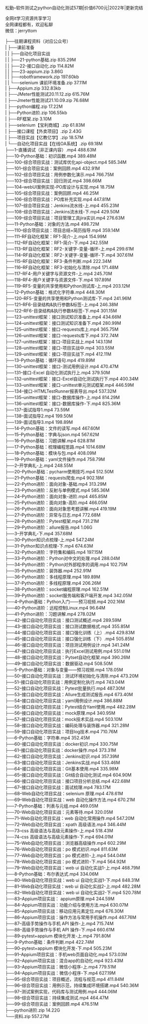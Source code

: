 松勤–软件测试之python自动化测试57期|价值6700元|2022年|更新完结

全网it学习资源共享学习<br>全网课程都有，欢迎私聊<br>微信：jerryttom<br>

├──往期课程资料（对应公众号）<br> | ├──课前准备<br> | | ├──自动化项目实战<br> | | ├──21-python基础.zip 835.29M<br> | | ├──22-接口自动化.zip 114.82M<br> | | ├──23-appium.zip 3.86G<br> | | ├──robotframework.zip 197.60kb<br> | | └──selenium 课前环境准备.zip 37.11M<br> | ├──Appium.zip 332.83kb<br> | ├──JMeter性能测试20.11.12.zip 615.76M<br> | ├──Jmeter性能测试21.10.09.zip 76.68M<br> | ├──python编程.zip 17.22M<br> | ├──Python进阶.zip 106.55kb<br> | ├──RF框架.zip 3.10M<br> | ├──selenium【宝利商城】.zip 61.83M<br> | ├──接口课程【外卖项目】.zip 2.43G<br> | ├──项目实战【亿教亿学】.zip 18.57M<br> | └──自动化项目实战【在线OA系统】.zip 69.18M<br> ├──1–直播调试（非正课内容）.mp4 488.63M<br> ├──10–Python基础：初识函数.mp4 389.48M<br> ├──100–综合项目实战：测试库优化api-object.mp4 585.34M<br> ├──101–综合项目实战：案例回顾.mp4 432.91M<br> ├──102–综合项目实战：用例参数化演示.mp4 766.75M<br> ├──103–综合项目实战：回归测试.mp4 398.66M<br> ├──104–webUI案例实现-PO库设计与实现.mp4 18.75M<br> ├──105–综合项目实战：案例回顾.mp4 46.25M<br> ├──106–综合项目实战：PO库补充实现.mp4 447.81M<br> ├──107–综合项目实战：Jenkins流水线-上.mp4 455.23M<br> ├──108–综合项目实战：Jenkins流水线-下.mp4 429.50M<br> ├──109–综合项目实战：项目管理工具jira实训.mp4 276.63M<br> ├──11–Python基础：对象的方法.mp4 498.72M<br> ├──110–综合项目实战：项目总结+简历指导.mp4 359.14M<br> ├──111–RF自动化框架：RF1-简介-上.mp4 154.99M<br> ├──112–RF自动化框架：RF1-简介-下.mp4 242.55M<br> ├──113–RF自动化框架：RF2-关键字-变量-循环-上.mp4 299.61M<br> ├──114–RF自动化框架：RF2-关键字-变量-循环-下.mp4 307.61M<br> ├──115–RF自动化框架：RF3-条件判断.mp4 222.34M<br> ├──116–RF自动化框架：RF3-初始化与清除.mp4 171.48M<br> ├──117–RF4-用户关键字与资源文件-上.mp4 245.70M<br> ├──118–RF4-用户关键字与资源文件-下.mp4 197.89M<br> ├──119–RF5-变量的共享使用和Python测试库-上.mp4 203.12M<br> ├──12–Python基础：格式化字符串.mp4 448.30M<br> ├──120–RF5-变量的共享使用和Python测试库-下.mp4 241.96M<br> ├──121–RF6-目录结构&amp;执行参数&amp;标签-上.mp4 246.38M<br> ├──122–RF6-目录结构&amp;执行参数&amp;标签-下.mp4 301.15M<br> ├──123–unittest框架：接口测试知识准备上.mp4 434.66M<br> ├──124–unittest框架：接口测试知识准备下.mp4 280.99M<br> ├──125–unittest框架：接口-requests库上.mp4 365.75M<br> ├──126–unittest框架：接口-requests库下.mp4 372.74M<br> ├──127–unittest框架：接口-项目实战上.mp4 143.13M<br> ├──128–unittest框架：接口-项目实战中.mp4 303.55M<br> ├──129–unittest框架：接口-项目实战下.mp4 412.11M<br> ├──13–Python基础：循环语句.mp4 419.89M<br> ├──130–unittest框架：接口-测试用例设计.mp4 470.47M<br> ├──131–接口-Excel 自动化测试执行上.mp4 379.50M<br> ├──132–unittest框架：接口-Excel自动化测试执行下.mp4 400.34M<br> ├──133–unittest框架：接口-unittest单元测试框架.mp4 446.59M<br> ├──134–接口-HTMLTestRunner报表导出.mp4 537.32M<br> ├──135–unittest框架：接口-数据库操作-上.mp4 814.29M<br> ├──136–unittest框架：接口-数据库操作-下.mp4 825.36M<br> ├──137–面试指导1.mp4 73.59M<br> ├──138–面试指导2.mp4 199.50M<br> ├──139–面试指导3.mp4 198.89M<br> ├──14–Python基础：文件的读写.mp4 467.60M<br> ├──15–Python基础：字典与json.mp4 567.62M<br> ├──16–Python基础：习题讲解.mp4 628.81M<br> ├──17–Python基础：梳理编程思路.mp4 1014.68M<br> ├──18–Python基础：模块与包.mp4 408.09M<br> ├──19–Python基础：yaml文件操作.mp4 758.79M<br> ├──2–开学典礼-上.mp4 248.55M<br> ├──20–Python基础：pycharm使用技巧.mp4 512.50M<br> ├──21–Python基础：requests爬虫.mp4 902.18M<br> ├──22–Python进阶：面向对象-基础.mp4 313.29M<br> ├──23–Python进阶：反射与单例模式.mp4 585.36M<br> ├──24–Python进阶：面向对象-进阶.mp4 465.85M<br> ├──25–Python进阶：面向对象-高阶.mp4 466.05M<br> ├──26–Python进阶：面向对象思考题讲解.mp4 419.19M<br> ├──27–Python进阶：异常与日志.mp4 772.68M<br> ├──28–Python进阶：Pytest框架.mp4 731.21M<br> ├──29–Python进阶：allure报告.mp4 1.06G<br> ├──3–开学典礼-下.mp4 357.68M<br> ├──30–Python知识点梳理-上.mp4 547.24M<br> ├──31–Python知识点梳理-下.mp4 674.63M<br> ├──32–Python进阶：字符集和编码.mp4 197.15M<br> ├──33–Python进阶：Python对中文的处理.mp4 288.04M<br> ├──34–Python进阶：Python对外部程序的调用.mp4 102.75M<br> ├──35–Python进阶：装饰器.mp4 252.91M<br> ├──36–Python进阶：多线程原理.mp4 189.89M<br> ├──37–Python进阶：多线程原理.mp4 206.26M<br> ├──38–Python进阶：socket编程原理.mp4 162.51M<br> ├──39–Python进阶：socket服务端和客户端开发.mp4 342.05M<br> ├──4–Python基础：Python入门——预习视频.mp4 202.16M<br> ├──40–Python进阶：远程控制Linux.mp4 96.64M<br> ├──41–Python进阶：习题讲解.mp4 278.02M<br> ├──42–接口自动化项目实战：接口测试概述.mp4 289.59M<br> ├──43–接口自动化项目实战：接口测试数据格式.mp4 355.85M<br> ├──44–接口自动化项目实战：接口强化训练（上）.mp4 429.83M<br> ├──45–接口自动化项目实战：接口强化训练（下）.mp4 505.85M<br> ├──46–接口自动化项目实战：项目测试用例设计.mp4 341.24M<br> ├──47–接口自动化项目实战：执行Excel测试用例.mp4 551.01M<br> ├──48–接口自动化项目实战：Pytset自动化框架.mp4 390.26M<br> ├──49–接口自动化项目实战：数据驱动.mp4 508.50M<br> ├──5–Python基础：对象与变量——预习视频.mp4 178.05M<br> ├──50–接口自动化项目实战：测试环境初始化与清除.mp4 473.20M<br> ├──51–接口自动化项目实战：用例定制化执行.mp4 743.04M<br> ├──52–接口自动化项目实战：Pytest批量执行.mp4 487.30M<br> ├──53–接口自动化项目实战：Allure生成测试报告.mp4 673.40M<br> ├──54–接口自动化项目实战：yaml用例设计.mp4 386.88M<br> ├──55–接口自动化项目实战：Pytest结合Yaml使用.mp4 482.28M<br> ├──56–接口自动化项目实战：mock原理.mp4 340.95M<br> ├──57–接口自动化项目实战：mock技术实战.mp4 503.10M<br> ├──58–接口自动化项目实战：编码处理与装饰器.mp4 321.28M<br> ├──59–接口自动化项目实战：项目log技术.mp4 710.76M<br> ├──6–Python基础：字符串.mp4 352.45M<br> ├──60–接口自动化项目实战：docker初识.mp4 330.75M<br> ├──61–接口自动化项目实战：docker操作.mp4 373.31M<br> ├──62–接口自动化项目实战：Jenkins初识.mp4 357.39M<br> ├──63–接口自动化项目实战：Jenkins实战.mp4 533.46M<br> ├──64–接口自动化项目实战：Git基本使用.mp4 335.98M<br> ├──65–接口自动化项目实战：Git结合自动化测试.mp4 604.90M<br> ├──66–接口自动化项目实战：接口项目分析总结.mp4 422.68M<br> ├──67–接口自动化项目实战：面试梳理.mp4 783.17M<br> ├──68–Web自动化项目实战：selenium 原理.mp4 478.61M<br> ├──69–Web自动化项目实战：web 自动化操作方法.mp4 670.21M<br> ├──7–Python基础：列表与元组.mp4 469.05M<br> ├──70–Web自动化项目实战：元素等待.mp4 320.05M<br> ├──71–Web自动化项目实战：web 自动化常用操作.mp4 547.20M<br> ├──72–Web自动化项目实战：xpath 高级语法.mp4 346.44M<br> ├──73–css 高级语法与高级元素操作-上.mp4 518.43M<br> ├──74–css 高级语法与高级元素操作-下.mp4 694.01M<br> ├──75–Web自动化项目实战：浏览器高级操作.mp4 602.29M<br> ├──76–Web自动化项目实战：po 模式初识.mp4 811.63M<br> ├──77–Web自动化项目实战：po 模式进阶-上.mp4 544.04M<br> ├──78–Web自动化项目实战：po 模式进阶-下.mp4 564.92M<br> ├──79–Web自动化项目实战：web ui 自动化实战1-上.mp4 468.79M<br> ├──8–Python基础：布尔表达式.mp4 334.06M<br> ├──80–Web自动化项目实战：web ui 自动化实战1-下.mp4 848.31M<br> ├──81–Web自动化项目实战：web ui 自动化实战2-上.mp4 482.28M<br> ├──82–Web自动化项目实战：web ui 自动化实战2-下.mp4 520.78M<br> ├──83–Appium项目实战： appium原理.mp4 244.59M<br> ├──84–Appium项目实战：功能介绍与使用方法.mp4 630.07M<br> ├──85–Appium项目实战：移动应用元素定位.mp4 676.30M<br> ├──86–Appium项目实战：操作方法与常用手机操作.mp4 467.76M<br> ├──87–高级手势操作与手机 API 操作-上.mp4 715.74M<br> ├──88–高级手势操作与手机 API 操作-下.mp4 660.61M<br> ├──89–pytest+appium 模块化开发-上.mp4 791.80M<br> ├──9–Python基础：条件判断.mp4 422.74M<br> ├──90–pytest+appium 模块化开发-下.mp4 505.23M<br> ├──91–Appium项目实战：手机web页面自动化.mp4 573.03M<br> ├──92–Appium项目实战：混合app的自动化.mp4 923.43M<br> ├──93–Appium项目实战：微信小程序-上.mp4 779.51M<br> ├──94–Appium项目实战：微信小程序-下.mp4 627.19M<br> ├──95–综合项目实战：项目概述，流程与规范.mp4 411.84M<br> ├──96–综合项目实战：用例示范，持续集成环境搭建.mp4 540.36M<br> ├──97–测试案例实现，代码库与测试用例.mp4 444.06M<br> ├──98–综合项目实战：持续集成测试.mp4 464.47M<br> ├──99–综合项目实战：案例回顾.mp4 476.51M<br> ├──python进阶.zip 14.22G<br> └──资料.zip 557.27M
